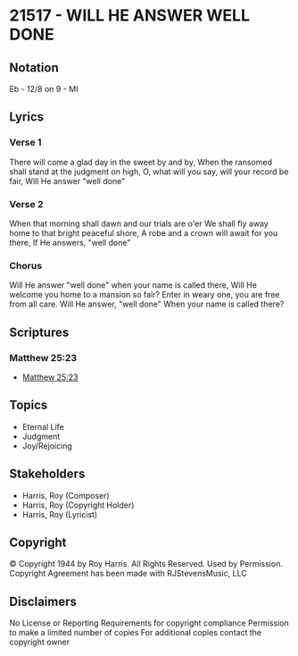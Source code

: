 # 21517 - WILL HE ANSWER WELL DONE

## Notation

Eb - 12/8 on 9 - MI

## Lyrics

### Verse 1

There will come a glad day in the sweet by and by, When the ransomed shall stand at the judgment on high, O, what will you say, will your record be fair, Will He answer "well done"


### Verse 2

When that morning shall dawn and our trials are o'er We shall fly away home to that bright peaceful shore, A robe and a crown will await for you there, If He answers, "well done"


### Chorus

Will He answer "well done" when your name is called there, Will He welcome you home to a mansion so fair? Enter in weary one, you are free from all care. Will He answer, "well done"  When your name is called there?


## Scriptures

### Matthew 25:23

- [Matthew 25:23](https://www.biblegateway.com/passage/?search=Matthew%2025%3A23)


## Topics

- Eternal Life
- Judgment
- Joy/Rejoicing

## Stakeholders

- Harris, Roy (Composer)
- Harris, Roy (Copyright Holder)
- Harris, Roy (Lyricist)

## Copyright

© Copyright 1944 by Roy Harris. All Rights Reserved. Used by Permission.
Copyright Agreement has been made with RJStevensMusic, LLC

## Disclaimers

No License or Reporting Requirements for copyright compliance
Permission to make a limited number of copies
For additional copies contact the copyright owner


